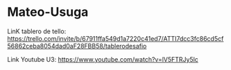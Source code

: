 # Mateo-Usuga
LinK tablero de tello: https://trello.com/invite/b/67911ffa549d1a7220c41ed7/ATTI7dcc3fc86cd5cf56862ceba8054dad0aF28FBB58/tablerodesafio

Link Youtube U3: https://www.youtube.com/watch?v=lV5FTRJy5lc
